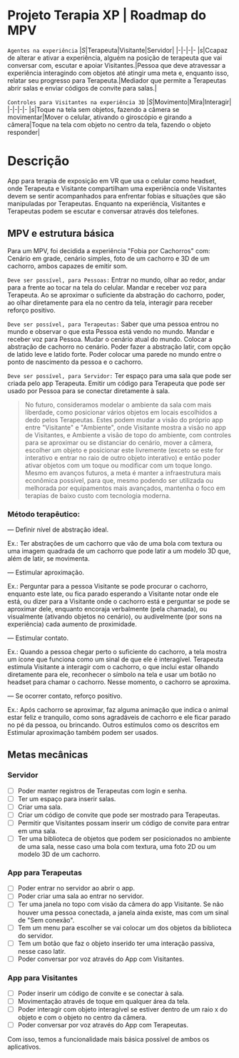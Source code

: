 # Projeto Terapia XP | Roadmap do MPV

`Agentes na experiência`
|*S*|Terapeuta|Visitante|Servidor|
|-|-|-|-
|*s*|Ccapaz de alterar e ativar a experiência, alguém na posição de terapeuta que vai conversar com, escutar e apoiar Visitantes.|Pessoa que deve atravessar a experiência interagindo com objetos até atingir uma meta e, enquanto isso, relatar seu progresso para Terapeuta.|Mediador que permite a Terapeutas abrir salas e enviar códigos de convite para salas.|

`Controles para Visitantes na experiência 3D`
|*S*|Movimento|Mira|Interagir|
|-|-|-|-
|*s*|Toque na tela sem objetos, fazendo a câmera se movimentar|Mover o celular, ativando o giroscópio e girando a câmera|Toque na tela com objeto no centro da tela, fazendo o objeto responder|

# Descrição

App para terapia de exposição em VR que usa o celular como headset, onde Terapeuta e Visitante compartilham uma experiência onde Visitantes devem se sentir acompanhados para enfrentar fobias e situações que são manipuladas por Terapeutas. Enquanto na experiência, Visitantes e Terapeutas podem se escutar e conversar através dos telefones.

## MPV e estrutura básica
Para um MPV, foi decidida a experiência "Fobia por Cachorros" com: Cenário em grade, cenário simples, foto de um cachorro e 3D de um cachorro, ambos capazes de emitir som.

`Deve ser possível, para Pessoas:`
Entrar no mundo, olhar ao redor, andar para a frente ao tocar na tela do celular. Mandar e receber voz para Terapeuta. Ao se aproximar o suficiente da abstração do cachorro, poder, ao olhar diretamente para ela no centro da tela, interagir para receber reforço positivo.

`Deve ser possível, para Terapeutas:`
Saber que uma pessoa entrou no mundo e observar o que esta Pessoa está vendo no mundo. Mandar e receber voz para Pessoa. Mudar o cenário atual do mundo. Colocar a abstração de cachorro no cenário. Poder fazer a abstração latir, com opção de latido leve e latido forte. Poder colocar uma parede no mundo entre o ponto de nascimento da pessoa e o cachorro.

`Deve ser possível, para Servidor:`
Ter espaço para uma sala que pode ser criada pelo app Terapeuta. Emitir um código para Terapeuta que pode ser usado por Pessoa para se conectar diretamente à sala.

>No futuro, consideramos modelar o ambiente da sala com mais liberdade, como posicionar vários objetos em locais escolhidos a dedo pelos Terapeutas. Estes podem mudar a visão do próprio app entre "Visitante" e "Ambiente", onde Visitante mostra a visão no app de Visitantes, e Ambiente a visão de topo do ambiente, com controles para se aproximar ou se distanciar do cenário, mover a câmera, escolher um objeto e posicionar este livremente (exceto se este for interativo e entrar no raio de outro objeto interativo) e então poder ativar objetos com um toque ou modificar com um toque longo. Mesmo em avanços futuros, a meta é manter a infraestrutura mais econômica possível, para que, mesmo podendo ser utilizada ou melhorada por equipamentos mais avançados, mantenha o foco em terapias de baixo custo com tecnologia moderna.

### Método terapêutico:
— Definir nível de abstração ideal.

Ex.: Ter abstrações de um cachorro que vão de uma bola com textura ou uma imagem quadrada de um cachorro que pode latir a um modelo 3D que, além de latir, se movimenta.

— Estimular aproximação.

Ex.: Perguntar para a pessoa Visitante se pode procurar o cachorro, enquanto este late, ou fica parado esperando a Visitante notar onde ele está, ou dizer para a Visitante onde o cachorro está e perguntar se pode se aproximar dele, enquanto encoraja verbalmente (pela chamada), ou visualmente (ativando objetos no cenário), ou audivelmente (por sons na experiência) cada aumento de proximidade.

— Estimular contato.

Ex.: Quando a pessoa chegar perto o suficiente do cachorro, a tela mostra um ícone que funciona como um sinal de que ele é interagível. Terapeuta estimula Visitante a interagir com o cachorro, o que inclui estar olhando diretamente para ele, reconhecer o símbolo na tela e usar um botão no headset para chamar o cachorro. Nesse momento, o cachorro se aproxima.

— Se ocorrer contato, reforço positivo.

Ex.: Após cachorro se aproximar, faz alguma animação que indica o animal estar feliz e tranquilo, como sons agradáveis de cachorro e ele ficar parado no pé da pessoa, ou brincando. Outros estímulos como os descritos em Estimular aproximação também podem ser usados.


## Metas mecânicas
### Servidor
- [ ] Poder manter registros de Terapeutas com login e senha.
- [ ] Ter um espaço para inserir salas.
- [ ] Criar uma sala.
- [ ] Criar um código de convite que pode ser mostrado para Terapeutas.
- [ ] Permitir que Visitantes possam inserir um código de convite para entrar em uma sala.
- [ ] Ter uma biblioteca de objetos que podem ser posicionados no ambiente de uma sala, nesse caso uma bola com textura, uma foto 2D ou um modelo 3D de um cachorro.
### App para Terapeutas
- [ ] Poder entrar no servidor ao abrir o app.
- [ ] Poder criar uma sala ao entrar no servidor.
- [ ] Ter uma janela no topo com visão da câmera do app Visitante. Se não houver uma pessoa conectada, a janela ainda existe, mas com um sinal de "Sem conexão".
- [ ] Tem um menu para escolher se vai colocar um dos objetos da biblioteca do servidor.
- [ ] Tem um botão que faz o objeto inserido ter uma interação passiva, nesse caso latir.
- [ ] Poder conversar por voz através do App com Visitantes.
### App para Visitantes
- [ ] Poder inserir um código de convite e se conectar à sala.
- [ ] Movimentação através de toque em qualquer área da tela.
- [ ] Poder interagir com objeto interagível se estiver dentro de um raio x do objeto e com o objeto no centro da câmera.
- [ ] Poder conversar por voz através do App com Terapeutas.

Com isso, temos a funcionalidade mais básica possível de ambos os aplicativos.
